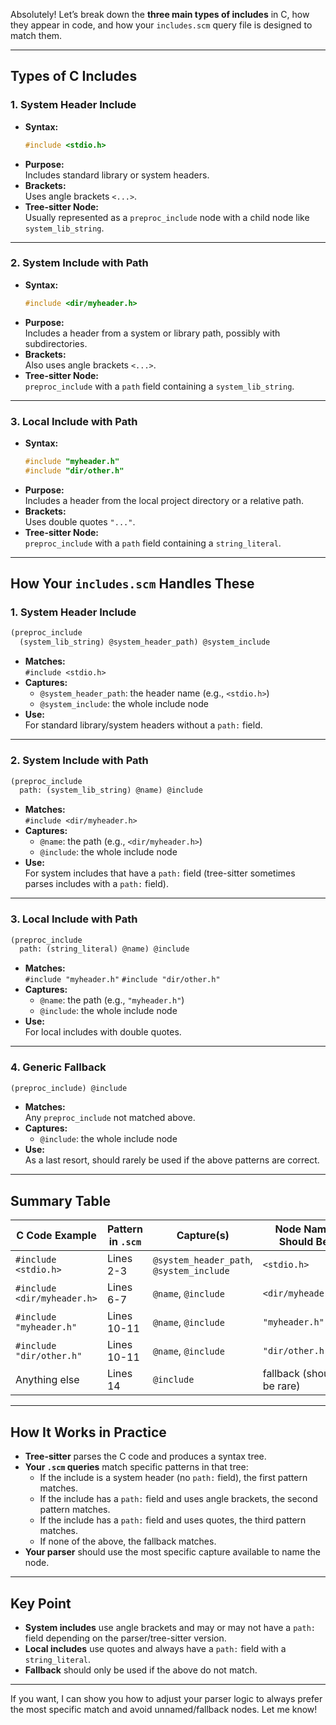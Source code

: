 Absolutely! Let’s break down the **three main types of includes** in C, how they appear in code, and how your `includes.scm` query file is designed to match them.

---

## **Types of C Includes**

### 1. **System Header Include**
- **Syntax:**  
  ```c
  #include <stdio.h>
  ```
- **Purpose:**  
  Includes standard library or system headers.
- **Brackets:**  
  Uses angle brackets `<...>`.
- **Tree-sitter Node:**  
  Usually represented as a `preproc_include` node with a child node like `system_lib_string`.

---

### 2. **System Include with Path**
- **Syntax:**  
  ```c
  #include <dir/myheader.h>
  ```
- **Purpose:**  
  Includes a header from a system or library path, possibly with subdirectories.
- **Brackets:**  
  Also uses angle brackets `<...>`.
- **Tree-sitter Node:**  
  `preproc_include` with a `path` field containing a `system_lib_string`.

---

### 3. **Local Include with Path**
- **Syntax:**  
  ```c
  #include "myheader.h"
  #include "dir/other.h"
  ```
- **Purpose:**  
  Includes a header from the local project directory or a relative path.
- **Brackets:**  
  Uses double quotes `"..."`.
- **Tree-sitter Node:**  
  `preproc_include` with a `path` field containing a `string_literal`.

---

## **How Your `includes.scm` Handles These**

### **1. System Header Include**
```scheme
(preproc_include
  (system_lib_string) @system_header_path) @system_include
```
- **Matches:**  
  `#include <stdio.h>`
- **Captures:**  
  - `@system_header_path`: the header name (e.g., `<stdio.h>`)
  - `@system_include`: the whole include node
- **Use:**  
  For standard library/system headers without a `path:` field.

---

### **2. System Include with Path**
```scheme
(preproc_include
  path: (system_lib_string) @name) @include
```
- **Matches:**  
  `#include <dir/myheader.h>`
- **Captures:**  
  - `@name`: the path (e.g., `<dir/myheader.h>`)
  - `@include`: the whole include node
- **Use:**  
  For system includes that have a `path:` field (tree-sitter sometimes parses includes with a `path:` field).

---

### **3. Local Include with Path**
```scheme
(preproc_include
  path: (string_literal) @name) @include
```
- **Matches:**  
  `#include "myheader.h"`
  `#include "dir/other.h"`
- **Captures:**  
  - `@name`: the path (e.g., `"myheader.h"`)
  - `@include`: the whole include node
- **Use:**  
  For local includes with double quotes.

---

### **4. Generic Fallback**
```scheme
(preproc_include) @include
```
- **Matches:**  
  Any `preproc_include` not matched above.
- **Captures:**  
  - `@include`: the whole include node
- **Use:**  
  As a last resort, should rarely be used if the above patterns are correct.

---

## **Summary Table**

| C Code Example                | Pattern in `.scm`                | Capture(s)         | Node Name Should Be      |
|-------------------------------|----------------------------------|--------------------|--------------------------|
| `#include <stdio.h>`          | Lines 2-3                        | `@system_header_path`, `@system_include` | `<stdio.h>`              |
| `#include <dir/myheader.h>`   | Lines 6-7                        | `@name`, `@include`| `<dir/myheader.h>`       |
| `#include "myheader.h"`       | Lines 10-11                      | `@name`, `@include`| `"myheader.h"`           |
| `#include "dir/other.h"`      | Lines 10-11                      | `@name`, `@include`| `"dir/other.h"`          |
| Anything else                 | Lines 14                         | `@include`         | fallback (should be rare)|

---

## **How It Works in Practice**

- **Tree-sitter** parses the C code and produces a syntax tree.
- **Your `.scm` queries** match specific patterns in that tree:
  - If the include is a system header (no `path:` field), the first pattern matches.
  - If the include has a `path:` field and uses angle brackets, the second pattern matches.
  - If the include has a `path:` field and uses quotes, the third pattern matches.
  - If none of the above, the fallback matches.
- **Your parser** should use the most specific capture available to name the node.

---

## **Key Point**
- **System includes** use angle brackets and may or may not have a `path:` field depending on the parser/tree-sitter version.
- **Local includes** use quotes and always have a `path:` field with a `string_literal`.
- **Fallback** should only be used if the above do not match.

---

If you want, I can show you how to adjust your parser logic to always prefer the most specific match and avoid unnamed/fallback nodes. Let me know!